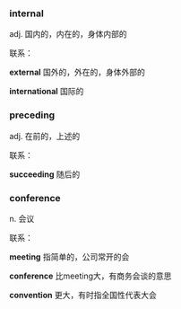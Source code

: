 ### internal

adj. 国内的，内在的，身体内部的

联系：

**external** 国外的，外在的，身体外部的

**international** 国际的



### preceding

adj. 在前的，上述的

联系：

**succeeding** 随后的



### conference

n. 会议

联系：

**meeting** 指简单的，公司常开的会

**conference** 比meeting大，有商务会谈的意思

**convention** 更大，有时指全国性代表大会